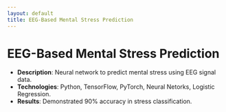 ---layout: defaulttitle: EEG-Based Mental Stress Prediction---# EEG-Based Mental Stress Prediction- **Description**: Neural network to predict mental stress using EEG signal data.- **Technologies**: Python, TensorFlow, PyTorch, Neural Netorks, Logistic Regression.- **Results**: Demonstrated 90% accuracy in stress classification.